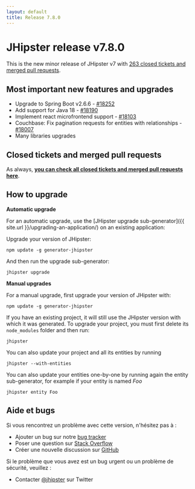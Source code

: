 ```yaml
---
layout: default
title: Release 7.8.0
---
```


JHipster release v7.8.0
==================

This is the new minor release of JHipster v7 with [263 closed tickets and merged pull requests](https://github.com/jhipster/generator-jhipster/issues?q=milestone%3A7.8.0+is%3Aclosed).


Most important new features and upgrades
-------------

- Upgrade to Spring Boot v2.6.6 - [#18252](https://github.com/jhipster/generator-jhipster/pull/18252)
- Add support for Java 18 - [#18190](https://github.com/jhipster/generator-jhipster/pull/18190)
- Implement react microfrontend support - [#18103](https://github.com/jhipster/generator-jhipster/pull/18103)
- Couchbase: Fix pagination requests for entities with relationships - [#18007](https://github.com/jhipster/generator-jhipster/pull/18007)
- Many libraries upgrades

Closed tickets and merged pull requests
------------
As always, __[you can check all closed tickets and merged pull requests here](https://github.com/jhipster/generator-jhipster/issues?q=milestone%3A7.8.0+is%3Aclosed)__.

How to upgrade
------------

**Automatic upgrade**

For an automatic upgrade, use the [JHipster upgrade sub-generator]({{ site.url }}/upgrading-an-application/) on an existing application:

Upgrade your version of JHipster:

```
npm update -g generator-jhipster
```

And then run the upgrade sub-generator:

```
jhipster upgrade
```

**Manual upgrades**

For a manual upgrade, first upgrade your version of JHipster with:

```
npm update -g generator-jhipster
```

If you have an existing project, it will still use the JHipster version with which it was generated.
To upgrade your project, you must first delete its `node_modules` folder and then run:

```
jhipster
```

You can also update your project and all its entities by running

```
jhipster --with-entities
```

You can also update your entities one-by-one by running again the entity sub-generator, for example if your entity is named _Foo_

```
jhipster entity Foo
```


## Aide et bugs

Si vous rencontrez un problème avec cette version, n'hésitez pas à :

- Ajouter un bug sur notre [bug tracker](https://github.com/jhipster/generator-jhipster/issues?state=open)
- Poser une question sur [Stack Overflow](http://stackoverflow.com/tags/jhipster/info)
- Créer une nouvelle discussion sur [GitHub](https://github.com/jhipster/generator-jhipster/discussions)

Si le problème que vous avez est un bug urgent ou un problème de sécurité, veuillez :

- Contacter [@jhipster](https://twitter.com/jhipster) sur Twitter